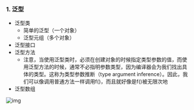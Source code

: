 ### 1. 泛型

- 泛型类
  - 简单的泛型（一个对象）
  - 泛型元组（多个对象）
- 泛型接口
- 泛型方法
  - 注意，当使用泛型类时，必须在创建对象的时候指定类型参数的值，而使用泛型方法的时候，通常不必指明参数类型，因为编译器会为我们找出具体的类型。这称为类型参数推断（type argument inference）。因此，我们可以像调用普通方法一样调用f()，而且就好像是f()被无限次地
- 泛型数组

![img](https://images2015.cnblogs.com/blog/690292/201609/690292-20160923095944481-1758567758.png)